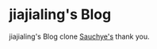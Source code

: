 # jiajialing's Blog

jiajialing's Blog clone  [Sauchye's](https://github.com/sauchye/sauchye.github.io)  thank you.

